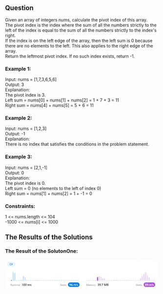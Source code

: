 ## Question
Given an array of integers nums, calculate the pivot index of this array.  
The pivot index is the index where the sum of all the numbers strictly to the left of the index is equal to the sum of all the numbers strictly to the index's right.  
If the index is on the left edge of the array, then the left sum is 0 because there are no elements to the left. This also applies to the right edge of the array.  
Return the leftmost pivot index. If no such index exists, return -1.  

### Example 1:
Input: nums = [1,7,3,6,5,6]  
Output: 3  
Explanation:  
The pivot index is 3.  
Left sum = nums[0] + nums[1] + nums[2] = 1 + 7 + 3 = 11  
Right sum = nums[4] + nums[5] = 5 + 6 = 11  

### Example 2:
Input: nums = [1,2,3]  
Output: -1  
Explanation:  
There is no index that satisfies the conditions in the problem statement.  

### Example 3:
Input: nums = [2,1,-1]  
Output: 0  
Explanation:  
The pivot index is 0.  
Left sum = 0 (no elements to the left of index 0)  
Right sum = nums[1] + nums[2] = 1 + -1 = 0  

### Constraints:
1 <= nums.length <= 104  
-1000 <= nums[i] <= 1000  

## The Results of the Solutions

### The Result of the SolutonOne:
![Solution One](./images/SolutionOne.jpg)
